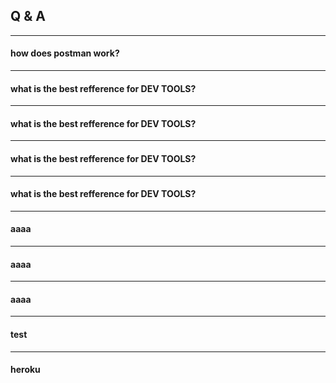
## Q & A 

***
#### how does postman work?

***
#### what is the best refference for DEV TOOLS?
***
#### what is the best refference for DEV TOOLS?
***
#### what is the best refference for DEV TOOLS?
***
#### what is the best refference for DEV TOOLS?
***
#### aaaa
***
#### aaaa
***
#### aaaa
***
#### test
***
#### heroku